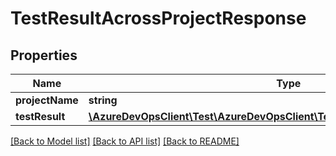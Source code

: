 # TestResultAcrossProjectResponse

## Properties
Name | Type | Description | Notes
------------ | ------------- | ------------- | -------------
**projectName** | **string** |  | [optional] 
**testResult** | [**\AzureDevOpsClient\Test\AzureDevOpsClient\Test\Model\LegacyTestCaseResult**](LegacyTestCaseResult.md) |  | [optional] 

[[Back to Model list]](../README.md#documentation-for-models) [[Back to API list]](../README.md#documentation-for-api-endpoints) [[Back to README]](../README.md)


